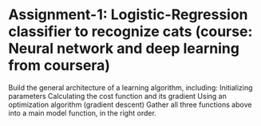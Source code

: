 # Assignment-1: Logistic-Regression classifier to recognize cats (course: Neural network and deep learning from coursera)
Build the general architecture of a learning algorithm, including: 
Initializing parameters Calculating the cost function and 
its gradient Using an optimization algorithm (gradient descent) 
Gather all three functions above into a main model function, in the right order.



